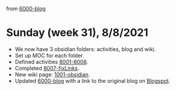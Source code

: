 from [6000-blog](../../../6000-blog.md)
# Sunday (week 31), 8/8/2021
- We now have 3 obsidian folders: activities, blog and wiki.
- Set up MOC for each folder.
- Defined activities [8001-8008](../../../../8activities/8000-pendingActivities.md).
- Completed [8007-fixLinks](8007-fixLinks.md).
- New wiki page: [1001-obsidian](../../../../1wiki/1001-obsidian.md).
- Updated [6000-blog](../../../6000-blog.md) with a link to the original blog on [Blogspot](https://asynchronous-entities.blogspot.com/).